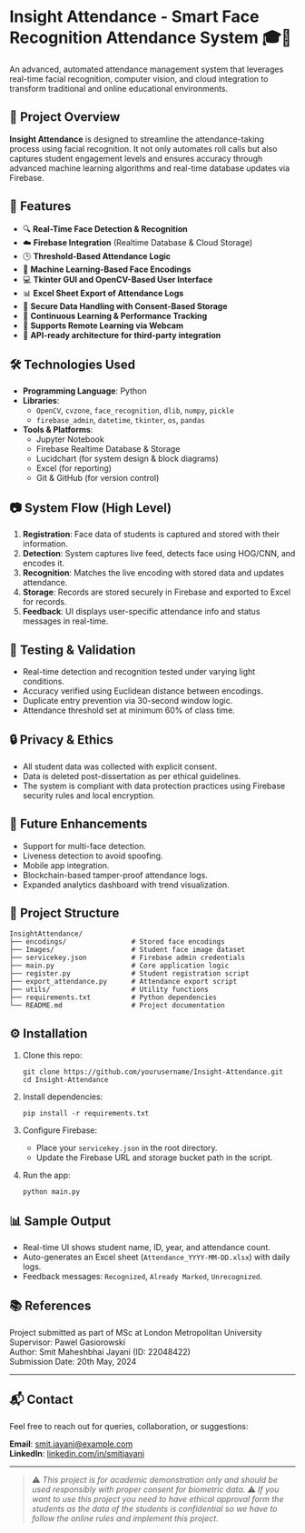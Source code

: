 
# Insight Attendance - Smart Face Recognition Attendance System 🎓📸

An advanced, automated attendance management system that leverages real-time facial recognition, computer vision, and cloud integration to transform traditional and online educational environments.

## 📌 Project Overview

**Insight Attendance** is designed to streamline the attendance-taking process using facial recognition. It not only automates roll calls but also captures student engagement levels and ensures accuracy through advanced machine learning algorithms and real-time database updates via Firebase.

## 🚀 Features

- 🔍 **Real-Time Face Detection & Recognition**
- ☁️ **Firebase Integration** (Realtime Database & Cloud Storage)
- 🕒 **Threshold-Based Attendance Logic**
- 🧠 **Machine Learning-Based Face Encodings**
- 💻 **Tkinter GUI and OpenCV-Based User Interface**
- 📊 **Excel Sheet Export of Attendance Logs**
- 🔐 **Secure Data Handling with Consent-Based Storage**
- 🔄 **Continuous Learning & Performance Tracking**
- 📡 **Supports Remote Learning via Webcam**
- 🧩 **API-ready architecture for third-party integration**

## 🛠️ Technologies Used

- **Programming Language**: Python
- **Libraries**: 
  - `OpenCV`, `cvzone`, `face_recognition`, `dlib`, `numpy`, `pickle`
  - `firebase_admin`, `datetime`, `tkinter`, `os`, `pandas`
- **Tools & Platforms**:
  - Jupyter Notebook
  - Firebase Realtime Database & Storage
  - Lucidchart (for system design & block diagrams)
  - Excel (for reporting)
  - Git & GitHub (for version control)

## 📷 System Flow (High Level)

1. **Registration**: Face data of students is captured and stored with their information.
2. **Detection**: System captures live feed, detects face using HOG/CNN, and encodes it.
3. **Recognition**: Matches the live encoding with stored data and updates attendance.
4. **Storage**: Records are stored securely in Firebase and exported to Excel for records.
5. **Feedback**: UI displays user-specific attendance info and status messages in real-time.

## 🧪 Testing & Validation

- Real-time detection and recognition tested under varying light conditions.
- Accuracy verified using Euclidean distance between encodings.
- Duplicate entry prevention via 30-second window logic.
- Attendance threshold set at minimum 60% of class time.

## 🔒 Privacy & Ethics

- All student data was collected with explicit consent.
- Data is deleted post-dissertation as per ethical guidelines.
- The system is compliant with data protection practices using Firebase security rules and local encryption.

## 🧠 Future Enhancements

- Support for multi-face detection.
- Liveness detection to avoid spoofing.
- Mobile app integration.
- Blockchain-based tamper-proof attendance logs.
- Expanded analytics dashboard with trend visualization.

## 📁 Project Structure

```
InsightAttendance/
├── encodings/                # Stored face encodings
├── Images/                   # Student face image dataset
├── servicekey.json           # Firebase admin credentials
├── main.py                   # Core application logic
├── register.py               # Student registration script
├── export_attendance.py      # Attendance export script
├── utils/                    # Utility functions
├── requirements.txt          # Python dependencies
└── README.md                 # Project documentation
```

## ⚙️ Installation

1. Clone this repo:
   ```
   git clone https://github.com/yourusername/Insight-Attendance.git
   cd Insight-Attendance
   ```

2. Install dependencies:
   ```
   pip install -r requirements.txt
   ```

3. Configure Firebase:
   - Place your `servicekey.json` in the root directory.
   - Update the Firebase URL and storage bucket path in the script.

4. Run the app:
   ```
   python main.py
   ```

## 📊 Sample Output

- Real-time UI shows student name, ID, year, and attendance count.
- Auto-generates an Excel sheet (`Attendance_YYYY-MM-DD.xlsx`) with daily logs.
- Feedback messages: `Recognized`, `Already Marked`, `Unrecognized`.

## 📚 References

Project submitted as part of MSc at London Metropolitan University  
Supervisor: Pawel Gasiorowski  
Author: Smit Maheshbhai Jayani (ID: 22048422)  
Submission Date: 20th May, 2024

---

## 📬 Contact

Feel free to reach out for queries, collaboration, or suggestions:

**Email**: smit.jayani@example.com  
**LinkedIn**: [linkedin.com/in/smitjayani](https://linkedin.com/in/smitjayani)

---

> ⚠️ *This project is for academic demonstration only and should be used responsibly with proper consent for biometric data.*
> ⚠️ *If you want to use this project you need to have ethical approval form the students as the data of the students is confidential so we  have to follow the online rules and implement this project.* 
